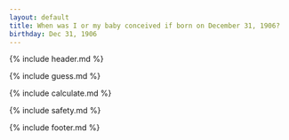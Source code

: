 ```yaml
---
layout: default
title: When was I or my baby conceived if born on December 31, 1906?
birthday: Dec 31, 1906
---
```


{% include header.md %}

{% include guess.md %}

{% include calculate.md %}

{% include safety.md %}

{% include footer.md %}




